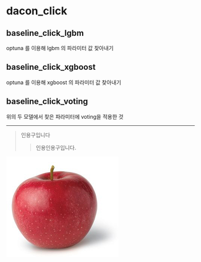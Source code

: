 # dacon_click

## baseline_click_lgbm
optuna 를 이용해 lgbm 의 파라미터 값 찾아내기

## baseline_click_xgboost
optuna 를 이용해 xgboost 의 파라미터 값 찾아내기

## baseline_click_voting
위의 두 모델에서 찾은 파라미터에 voting을 적용한 것

---

> 인용구입니다
> > 인용인용구입니다.

![사과](https://github.com/limetree777/dacon_click/blob/main/sagwa.jpg)
